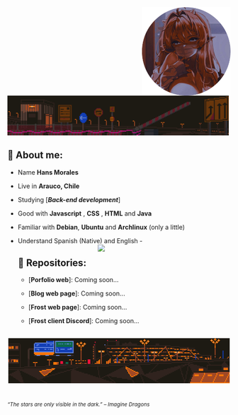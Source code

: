 <div>
<img src="./img/waifu_profile.png" width="200" align="right"/>
<br/>

<img src="./img/aboutme03.webp" width="500" />

## 🌱 About me:

- Name **Hans Morales**

- Live in **Arauco, Chile**

- Studying [***Back-end development***]

- Good with **Javascript** , **CSS** , **HTML** and **Java**

- Familiar with **Debian**, **Ubuntu** and **Archlinux** (only a little)

- Understand Spanish (Native) and English -<img src="./.gif" width="300" align="right" />
  <br/>

  ## 💫 Repositories:

  - [**Porfolio web**]: Coming soon...

  - [**Blog web page**]: Coming soon...

  - [**Frost web page**]: Coming soon...

  - [**Frost client Discord**]: Coming soon...

<br/>
<div align="center">
<img src="./img/aboutme01.webp" width="500">
</div>
<br/>
  
<sub> *“The stars are only visible in the dark.” – Imagine Dragons* </sub>

</div>
